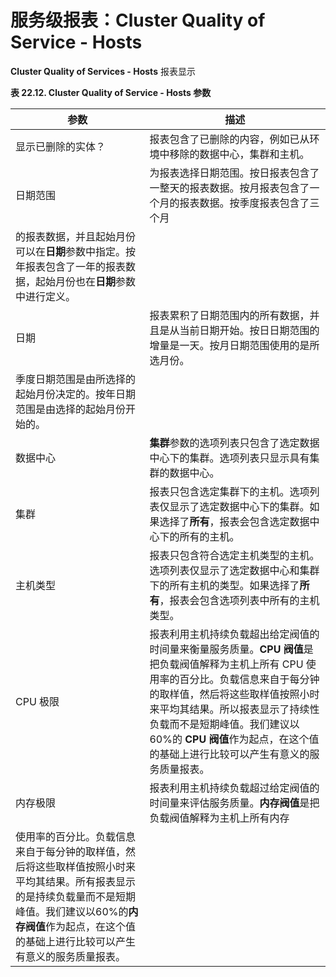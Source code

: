 # 服务级报表：Cluster Quality of Service - Hosts

**Cluster Quality of Services - Hosts** 报表显示

**表 22.12. Cluster Quality of Service - Hosts 参数**

| 参数 | 描述 |
| -- | -- |
| 显示已删除的实体？ | 报表包含了已删除的内容，例如已从环境中移除的数据中心，集群和主机。 |
| 日期范围 | 为报表选择日期范围。按日报表包含了一整天的报表数据。按月报表包含了一个月的报表数据。按季度报表包含了三个月
的报表数据，并且起始月份可以在**日期**参数中指定。按年报表包含了一年的报表数据，起始月份也在**日期**参数中进行定义。 |
| 日期 | 报表累积了日期范围内的所有数据，并且是从当前日期开始。按日日期范围的增量是一天。按月日期范围使用的是所选月份。
季度日期范围是由所选择的起始月份决定的。按年日期范围是由选择的起始月份开始的。 |
| 数据中心 | **集群**参数的选项列表只包含了选定数据中心下的集群。选项列表只显示具有集群的数据中心。 |
| 集群 | 报表只包含选定集群下的主机。选项列表仅显示了选定数据中心下的集群。如果选择了**所有**，报表会包含选定数据中心下的所有的主机。 |
| 主机类型 | 报表只包含符合选定主机类型的主机。选项列表仅显示了选定数据中心和集群下的所有主机的类型。如果选择了**所有**，报表会包含选项列表中所有的主机类型。 |
| CPU 极限 | 报表利用主机持续负载超出给定阀值的时间量来衡量服务质量。**CPU 阀值**是把负载阀值解释为主机上所有 CPU 使用率的百分比。负载信息来自于每分钟的取样值，然后将这些取样值按照小时来平均其结果。所以报表显示了持续性负载而不是短期峰值。我们建议以60%的 **CPU 阀值**作为起点，在这个值的基础上进行比较可以产生有意义的服务质量报表。 |
| 内存极限 | 报表利用主机持续负载超过给定阀值的时间量来评估服务质量。**内存阀值**是把负载阀值解释为主机上所有内存
使用率的百分比。负载信息来自于每分钟的取样值，然后将这些取样值按照小时来平均其结果。所有报表显示的是持续负载量而不是短期峰值。我们建议以60%的**内存阀值**作为起点，在这个值的基础上进行比较可以产生有意义的服务质量报表。 |

